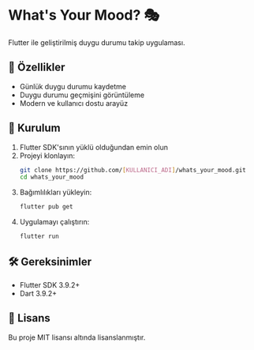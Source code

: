 # What's Your Mood? 🎭

Flutter ile geliştirilmiş duygu durumu takip uygulaması.

## 📱 Özellikler

- Günlük duygu durumu kaydetme
- Duygu durumu geçmişini görüntüleme
- Modern ve kullanıcı dostu arayüz

## 🚀 Kurulum

1. Flutter SDK'sının yüklü olduğundan emin olun
2. Projeyi klonlayın:
   ```bash
   git clone https://github.com/[KULLANICI_ADI]/whats_your_mood.git
   cd whats_your_mood
   ```
3. Bağımlılıkları yükleyin:
   ```bash
   flutter pub get
   ```
4. Uygulamayı çalıştırın:
   ```bash
   flutter run
   ```

## 🛠️ Gereksinimler

- Flutter SDK 3.9.2+
- Dart 3.9.2+

## 📄 Lisans

Bu proje MIT lisansı altında lisanslanmıştır.
